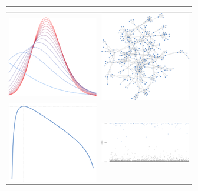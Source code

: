 
---
<table>
  <tr>
    <td><img src="variational_EB.svg" height="50%"></td>
    <td><img src="random_graph.svg" height="50%"></td>
  </tr>
  <tr>
    <td><img src="plot_ml.svg"></td>
    <td><img src="plot_ppi.svg"></td>
  </tr>
</table>


<!--
**gleday/gleday** is a ✨ _special_ ✨ repository because its `README.md` (this file) appears on your GitHub profile.

Here are some ideas to get you started:

- 🔭 I’m currently working on ...
- 🌱 I’m currently learning ...
- 👯 I’m looking to collaborate on ...
- 🤔 I’m looking for help with ...
- 💬 Ask me about ...
- 📫 How to reach me: ...
- 😄 Pronouns: ...
- ⚡ Fun fact: ...
-->

